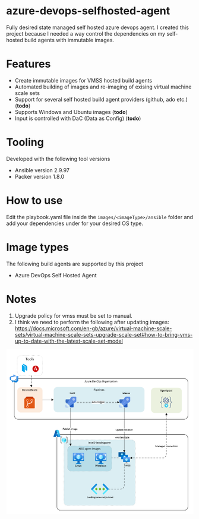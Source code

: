 # azure-devops-selfhosted-agent
Fully desired state managed self hosted azure devops agent.
I created this project because I needed a way control the dependencies on my self-hosted build agents with immutable images.

# Features

* Create immutable images for VMSS hosted build agents
* Automated building of images and re-imaging of exising virtual machine scale sets
* Support for several self hosted build agent providers (github, ado etc.) (**todo**)
* Supports Windows and Ubuntu images (**todo**)
* Input is controlled with DaC (Data as Config) (**todo**)

# Tooling

Developed with the following tool versions

* Ansible version 2.9.97
* Packer version 1.8.0

# How to use

Edit the playbook.yaml file inside the `images/<imageType>/ansible` folder and add your dependencies under for your desired OS type.

# Image types

The following build agents are supported by this project

* Azure DevOps Self Hosted Agent

# Notes

1. Upgrade policy for vmss must be set to manual.
2. I think we need to perform the following after updating images: https://docs.microsoft.com/en-gb/azure/virtual-machine-scale-sets/virtual-machine-scale-sets-upgrade-scale-set#how-to-bring-vms-up-to-date-with-the-latest-scale-set-model

![alt text](docs/images/overview.png "Title")